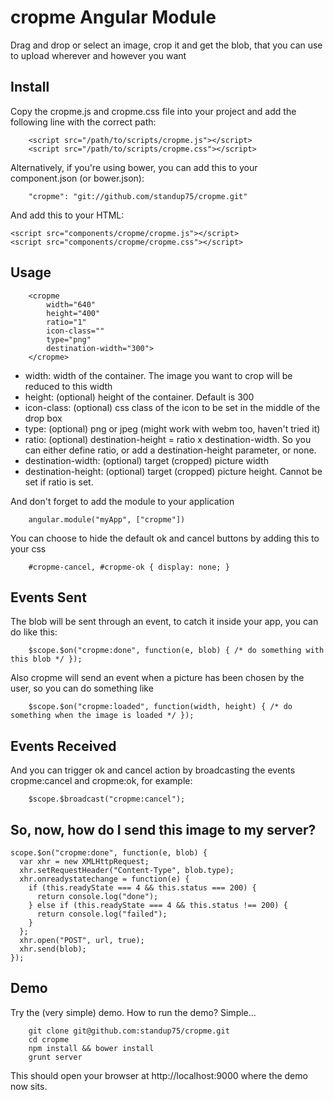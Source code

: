 cropme Angular Module
========================

Drag and drop or select an image, crop it and get the blob, that you can use to upload wherever and however you want

Install
-------

Copy the cropme.js and cropme.css file into your project and add the following line with the correct path:

		<script src="/path/to/scripts/cropme.js"></script>
		<script src="/path/to/scripts/cropme.css"></script>


Alternatively, if you're using bower, you can add this to your component.json (or bower.json):

		"cropme": "git://github.com/standup75/cropme.git"

And add this to your HTML:

    <script src="components/cropme/cropme.js"></script>
    <script src="components/cropme/cropme.css"></script>


Usage
-----
		<cropme
			width="640"
			height="400"
			ratio="1"
			icon-class=""
			type="png"
			destination-width="300">
		</cropme>

- width: width of the container. The image you want to crop will be reduced to this width
- height: (optional) height of the container. Default is 300
- icon-class: (optional) css class of the icon to be set in the middle of the drop box
- type: (optional) png or jpeg (might work with webm too, haven't tried it)
- ratio: (optional) destination-height = ratio x destination-width. So you can either define ratio, or add a destination-height parameter, or none.
- destination-width: (optional) target (cropped) picture width
- destination-height: (optional) target (cropped) picture height. Cannot be set if ratio is set.

And don't forget to add the module to your application

		angular.module("myApp", ["cropme"])

You can choose to hide the default ok and cancel buttons by adding this to your css

		#cropme-cancel, #cropme-ok { display: none; }

Events Sent
----------

The blob will be sent through an event, to catch it inside your app, you can do like this:

		$scope.$on("cropme:done", function(e, blob) { /* do something with this blob */ });

Also cropme will send an event when a picture has been chosen by the user, so you can do something like

		$scope.$on("cropme:loaded", function(width, height) { /* do something when the image is loaded */ });

Events Received
---------------

And you can trigger ok and cancel action by broadcasting the events cropme:cancel and cropme:ok, for example:

		$scope.$broadcast("cropme:cancel");

So, now, how do I send this image to my server?
-----------------------------------------------

    scope.$on("cropme:done", function(e, blob) {
      var xhr = new XMLHttpRequest;
      xhr.setRequestHeader("Content-Type", blob.type);
      xhr.onreadystatechange = function(e) {
        if (this.readyState === 4 && this.status === 200) {
          return console.log("done");
        } else if (this.readyState === 4 && this.status !== 200) {
          return console.log("failed");
        }
      };
      xhr.open("POST", url, true);
      xhr.send(blob);
    });


Demo
----

Try the (very simple) demo. How to run the demo? Simple...

		git clone git@github.com:standup75/cropme.git
		cd cropme
		npm install && bower install
		grunt server

This should open your browser at http://localhost:9000 where the demo now sits.
